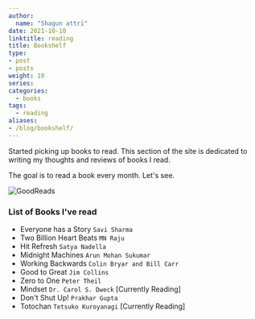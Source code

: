 ```yaml
---
author:
  name: "Shagun attri"
date: 2021-10-10
linktitle: reading
title: Bookshelf
type:
- post
- posts
weight: 10
series:
categories:
  - books
tags:
  - reading
aliases:
- /blog/bookshelf/
---
```


Started picking up books to read. This section of the site is dedicated to writing my thoughts and reviews of books I read.

The goal is to read a book every month. Let's see.

![GoodReads](https://www.goodreads.com/user/show/69167061-shagun-attri)

### List of Books I've read

- Everyone has a Story `Savi Sharma`
- Two Billion Heart Beats `MN Raju`
- Hit Refresh `Satya Nadella`
- Midnight Machines `Arun Mohan Sukumar`
- Working Backwards `Colin Bryar and Bill Carr`
- Good to Great `Jim Collins`
- Zero to One `Peter Theil`
- Mindset `Dr. Carol S. Dweck` [Currently Reading]
- Don't Shut Up! `Prakhar Gupta`
- Totochan `Tetsuko Kuroyanagi` [Currently Reading]